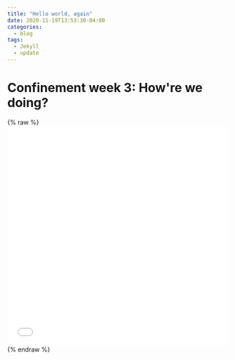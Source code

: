 ```yaml
---
title: "Hello world, again"
date: 2020-11-19T13:53:30-04:00
categories:
  - blog
tags:
  - Jekyll
  - update
---
```


# Confinement week 3: How're we doing?

{% raw %}<iframe width="100%" height="500" frameborder="0" scrolling="no" src="//plotly.com/~limegimlet/315.embed?showlink=false"></iframe> {% endraw %}

